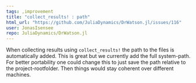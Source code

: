 ```yaml
---
tags: ,improvement
title: "collect_results! : path"
html_url: "https://github.com/JuliaDynamics/DrWatson.jl/issues/116"
user: JonasIsensee
repo: JuliaDynamics/DrWatson.jl
---
```


When collecting results using `collect_results!` the path to the files is automatically added.
This is great but we currently add the full system-path.
For better portability one could change this to just save the path relative to the project-rootfolder.
Then things would stay coherent over different machines.